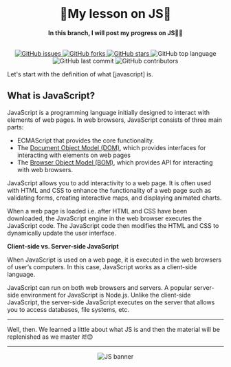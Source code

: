 <div align="center">
  <br>
  <h1>💪My lesson on JS💪 </h1>
  <strong>In this branch, I will post my progress on JS🐱‍👤</strong>
</div>
<br>
<p align="center">
<a href="https://github.com/nomadroom/JS/issues">
<img alt="GitHub issues" src="https://img.shields.io/github/issues/nomadroom/JS">
</a>
<a href="https://github.com/nomadroom/JS/network">
<img alt="GitHub forks" src="https://img.shields.io/github/forks/nomadroom/JS">
</a>
<a href="https://github.com/nomadroom/JS/stargazers">
<img alt="GitHub stars" src="https://img.shields.io/github/stars/nomadroom/JS">
</a>
<img alt="GitHub top language" src="https://img.shields.io/github/languages/top/nomadroom/JS">
<img alt="GitHub last commit" src="https://img.shields.io/github/last-commit/nomadroom/JS">
<img alt="GitHub contributors" src="https://img.shields.io/github/contributors/nomadroom/JS">
</p>

Let's start with the definition of what [javascript] is.

## What is JavaScript?

JavaScript is a programming language initially designed to interact with elements of web pages. In web browsers, JavaScript consists of three main parts:

- ECMAScript that provides the core functionality.
- The [Document Object Model (DOM)](https://www.javascripttutorial.net/javascript-dom/), which provides interfaces for interacting with elements on web pages
- The [Browser Object Model (BOM)](https://www.javascripttutorial.net/javascript-bom/), which provides API for interacting with web browsers.

JavaScript allows you to add interactivity to a web page. It is often used with HTML and CSS to enhance the functionality of a web page such as validating forms, creating interactive maps, and displaying animated charts.

When a web page is loaded i.e. after HTML and CSS have been downloaded, the JavaScript engine in the web browser executes the JavaScript code. The JavaScript code then modifies the HTML and CSS to dynamically update the user interface.

**Client-side vs. Server-side JavaScript**

When JavaScript is used on a web page, it is executed in the web browsers of user’s computers. In this case, JavaScript works as a client-side language.

JavaScript can run on both web browsers and servers. A popular server-side environment for JavaScript is Node.js. Unlike the client-side JavaScript, the server-side JavaScript executes on the server that allows you to access databases, file systems, etc.

____

Well, then. We learned a little about what JS is and then the material will be replenished as we master it!😊

____
<p align="center">
	<img alt="JS banner" src="https://yuri-romanov.ru/images/blog/9.png">
</p>
